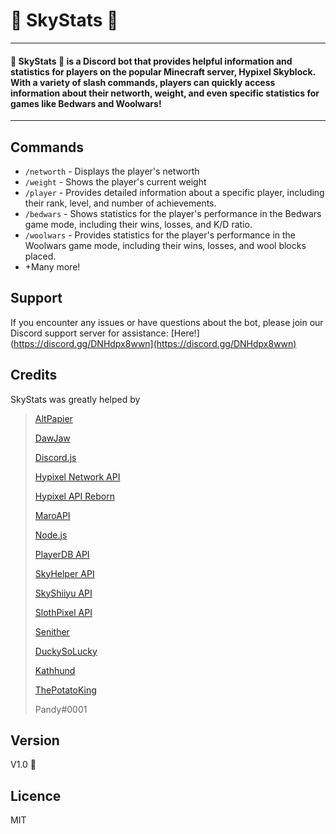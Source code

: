 # 🌹 SkyStats 🌹

---

#### 🌹 SkyStats 🌹 is a Discord bot  that provides helpful information and statistics for players on the popular Minecraft server, Hypixel Skyblock. With a variety of slash commands, players can quickly access information about their networth, weight, and even specific statistics for games like Bedwars and Woolwars!

---

## Commands

* `/networth` - Displays the player's networth
* `/weight` - Shows the player's current weight
* `/player` - Provides detailed information about a specific player, including their rank, level, and number of achievements.
* `/bedwars` - Shows statistics for the player's performance in the Bedwars game mode, including their wins, losses, and K/D ratio.
* `/woolwars` - Provides statistics for the player's performance in the Woolwars game mode, including their wins, losses, and wool blocks placed.
* +Many more!

## Support

If you encounter any issues or have questions about the bot, please join our Discord support server for assistance: [Here!](https://discord.gg/DNHdpx8wwn](https://discord.gg/DNHdpx8wwn)

## Credits

SkyStats was greatly helped by

> [AltPapier](https://github.com/Altpapier/hypixel-discord-guild-bridge "Skyhelper Developer")
>
> [DawJaw](https://dawjaw.net/jacobs)
>
> [Discord.js](https://discord.js.org/ "Discord")
>
> [Hypixel Network API](http://api.hypixel.net/)
>
> [Hypixel API Reborn](https://hypixel.stavzdev.me/#/ "Hypixel API reborn!")
>
> [MaroAPI](https://github.com/zt3h)
>
> [Node.js](https://nodejs.org/)
>
> [PlayerDB API](https://playerdb.co/)
>
> [SkyHelper API](https://github.com/Altpapier/SkyHelperAPI)
>
> [SkyShiiyu API](https://github.com/SkyCryptWebsite/SkyCrypt)
>
> [SlothPixel API](https://github.com/slothpixel)
>
> [Senither](https://github.com/Senither)
>
> [DuckySoLucky](https://https://github.com/DuckySoLucky)
>
> [Kathhund](https://https://github.com/Kathund)
>
> [ThePotatoKing](https://links.sperrer.ca)
>
> Pandy#0001

## Version

V1.0 🚀


## Licence

MIT

